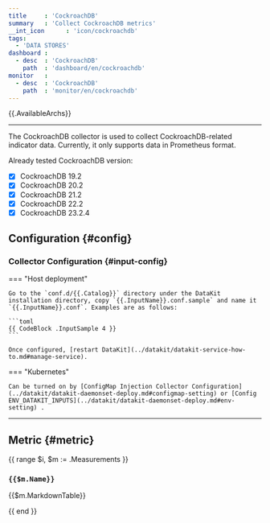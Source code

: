 ```yaml
---
title     : 'CockroachDB'
summary   : 'Collect CockroachDB metrics'
__int_icon      : 'icon/cockroachdb'
tags:
  - 'DATA STORES'
dashboard :
  - desc  : 'CockroachDB'
    path  : 'dashboard/en/cockroachdb'
monitor   :
  - desc  : 'CockroachDB'
    path  : 'monitor/en/cockroachdb'
---
```



{{.AvailableArchs}}

---

The CockroachDB collector is used to collect CockroachDB-related indicator data.
Currently, it only supports data in Prometheus format.

Already tested CockroachDB version:

- [x] CockroachDB 19.2
- [x] CockroachDB 20.2
- [x] CockroachDB 21.2
- [x] CockroachDB 22.2
- [x] CockroachDB 23.2.4

## Configuration {#config}

### Collector Configuration {#input-config}

<!-- markdownlint-disable MD046 -->
=== "Host deployment"

    Go to the `conf.d/{{.Catalog}}` directory under the DataKit installation directory, copy `{{.InputName}}.conf.sample` and name it `{{.InputName}}.conf`. Examples are as follows:
    
    ```toml
    {{ CodeBlock .InputSample 4 }}
    ```

    Once configured, [restart DataKit](../datakit/datakit-service-how-to.md#manage-service).

=== "Kubernetes"

    Can be turned on by [ConfigMap Injection Collector Configuration](../datakit/datakit-daemonset-deploy.md#configmap-setting) or [Config ENV_DATAKIT_INPUTS](../datakit/datakit-daemonset-deploy.md#env-setting) .

<!-- markdownlint-enable -->
---

## Metric {#metric}

<!-- markdownlint-disable MD024 -->
{{ range $i, $m := .Measurements }}

### `{{$m.Name}}`

{{$m.MarkdownTable}}

{{ end }}
<!-- markdownlint-enable -->
